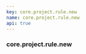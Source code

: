 ```yaml
---
key: core.project.rule.new
name: core.project.rule.new
api: true
---
```


### core.project.rule.new
